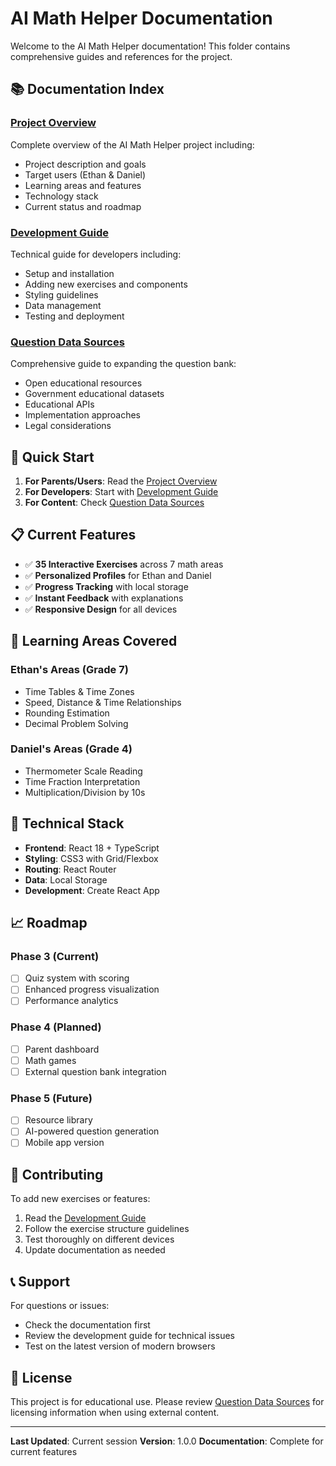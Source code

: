 # AI Math Helper Documentation

Welcome to the AI Math Helper documentation! This folder contains comprehensive guides and references for the project.

## 📚 Documentation Index

### [Project Overview](./project-overview.md)
Complete overview of the AI Math Helper project including:
- Project description and goals
- Target users (Ethan & Daniel)
- Learning areas and features
- Technology stack
- Current status and roadmap

### [Development Guide](./development-guide.md)
Technical guide for developers including:
- Setup and installation
- Adding new exercises and components
- Styling guidelines
- Data management
- Testing and deployment

### [Question Data Sources](./question-data-sources.md)
Comprehensive guide to expanding the question bank:
- Open educational resources
- Government educational datasets
- Educational APIs
- Implementation approaches
- Legal considerations

## 🚀 Quick Start

1. **For Parents/Users**: Read the [Project Overview](./project-overview.md)
2. **For Developers**: Start with [Development Guide](./development-guide.md)
3. **For Content**: Check [Question Data Sources](./question-data-sources.md)

## 📋 Current Features

- ✅ **35 Interactive Exercises** across 7 math areas
- ✅ **Personalized Profiles** for Ethan and Daniel
- ✅ **Progress Tracking** with local storage
- ✅ **Instant Feedback** with explanations
- ✅ **Responsive Design** for all devices

## 🎯 Learning Areas Covered

### Ethan's Areas (Grade 7)
- Time Tables & Time Zones
- Speed, Distance & Time Relationships
- Rounding Estimation
- Decimal Problem Solving

### Daniel's Areas (Grade 4)
- Thermometer Scale Reading
- Time Fraction Interpretation
- Multiplication/Division by 10s

## 🔧 Technical Stack

- **Frontend**: React 18 + TypeScript
- **Styling**: CSS3 with Grid/Flexbox
- **Routing**: React Router
- **Data**: Local Storage
- **Development**: Create React App

## 📈 Roadmap

### Phase 3 (Current)
- [ ] Quiz system with scoring
- [ ] Enhanced progress visualization
- [ ] Performance analytics

### Phase 4 (Planned)
- [ ] Parent dashboard
- [ ] Math games
- [ ] External question bank integration

### Phase 5 (Future)
- [ ] Resource library
- [ ] AI-powered question generation
- [ ] Mobile app version

## 🤝 Contributing

To add new exercises or features:
1. Read the [Development Guide](./development-guide.md)
2. Follow the exercise structure guidelines
3. Test thoroughly on different devices
4. Update documentation as needed

## 📞 Support

For questions or issues:
- Check the documentation first
- Review the development guide for technical issues
- Test on the latest version of modern browsers

## 📄 License

This project is for educational use. Please review [Question Data Sources](./question-data-sources.md) for licensing information when using external content.

---

**Last Updated**: Current session
**Version**: 1.0.0
**Documentation**: Complete for current features
